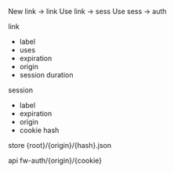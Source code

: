 New link -> link
Use link -> sess
Use sess -> auth

link
- label
- uses
- expiration
- origin
- session duration

session
- label
- expiration
- origin
- cookie hash

store
{root}/{origin}/{hash}.json

api
fw-auth/{origin}/{cookie}
